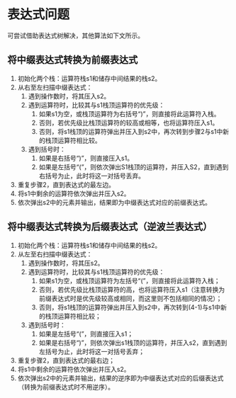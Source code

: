 # 表达式问题

可尝试借助表达式树解决，其他算法如下文所示。

## 将中缀表达式转换为前缀表达式

1. 初始化两个栈：运算符栈s1和储存中间结果的栈s2。
2. 从右至左扫描中缀表达式：
    1. 遇到操作数时，将其压入s2。
    2. 遇到运算符时，比较其与s1栈顶运算符的优先级：
        1. 如果s1为空，或栈顶运算符为右括号“)”，则直接将此运算符入栈。
        2. 否则，若优先级比栈顶运算符的较高或相等，也将运算符压入s1。
        3. 否则，将s1栈顶的运算符弹出并压入到s2中，再次转到步骤2与s1中新的栈顶运算符相比较。
    3. 遇到括号时：
        1. 如果是右括号“)”，则直接压入s1。
        2. 如果是左括号“(”，则依次弹出S1栈顶的运算符，并压入S2，直到遇到右括号为止，此时将这一对括号丢弃。
3. 重复步骤2，直到表达式的最左边。
4. 将s1中剩余的运算符依次弹出并压入s2。
5. 依次弹出s2中的元素并输出，结果即为中缀表达式对应的前缀表达式。

## 将中缀表达式转换为后缀表达式（逆波兰表达式）

1. 初始化两个栈：运算符栈s1和储存中间结果的栈s2。
2. 从左至右扫描中缀表达式：
    1. 遇到操作数时，将其压s2。
    2. 遇到运算符时，比较其与s1栈顶运算符的优先级：
        1. 如果s1为空，或栈顶运算符为左括号“(”，则直接将此运算符入栈；
        2. 否则，若优先级比栈顶运算符的高，也将运算符压入s1（注意转换为前缀表达式时是优先级较高或相同，而这里则不包括相同的情况）；
        3. 否则，将s1栈顶的运算符弹出并压入到s2中，再次转到(4-1)与s1中新的栈顶运算符相比较；
    3. 遇到括号时：
        1. 如果是左括号“(”，则直接压入s1；
        2. 如果是右括号“)”，则依次弹出s1栈顶的运算符，并压入s2，直到遇到左括号为止，此时将这一对括号丢弃；
3. 重复步骤2，直到表达式的最右边；
4. 将s1中剩余的运算符依次弹出并压入s2。
5. 依次弹出s2中的元素并输出，结果的逆序即为中缀表达式对应的后缀表达式（转换为前缀表达式时不用逆序）。
